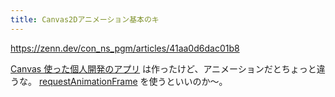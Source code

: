 ```yaml
---
title: Canvas2Dアニメーション基本のキ
---
```


https://zenn.dev/con_ns_pgm/articles/41aa0d6dac01b8

[Canvas 使った個人開発のアプリ](https://mryhryki.com/app/image-markup/) は作ったけど、アニメーションだとちょっと違うな。
[requestAnimationFrame](https://developer.mozilla.org/ja/docs/Web/API/Window/requestAnimationFrame) を使うといいのか〜。
